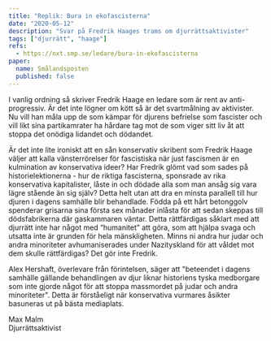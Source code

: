```yaml
---
title: "Replik: Bura in ekofascisterna"
date: "2020-05-12"
description: "Svar på Fredrik Haages trams om djurrättsaktivister"
tags: ["djurrätt", "haage"]
refs:
  - https://nxt.smp.se/ledare/bura-in-ekofascisterna
paper:
  name: Smålandsposten
  published: false
---
```


I vanlig ordning så skriver Fredrik Haage en ledare som är rent av anti-progressiv. Är det inte lögner om kött så är det svartmålning av aktivister. Nu vill han måla upp de som kämpar för djurens befrielse som fascister och vill likt sina partikamrater ha hårdare tag mot de som viger sitt liv åt att stoppa det onödiga lidandet och dödandet. 

Är det inte lite ironiskt att en sån konservativ skribent som Fredrik Haage väljer att kalla vänsterrörelser för fascistiska när just fascismen är en kulmination av konservativa ideer? Har Fredrik glömt vad som sades på historielektionerna - hur de riktiga fascisterna, sponsrade av rika konservativa kapitalister, låste in och dödade alla som man ansåg sig vara lägre stående än sig själv? Detta helt utan att dra en minsta parallell till hur djuren i dagens samhälle blir behandlade. Födda på ett hårt betonggolv spenderar grisarna sina första sex månader inlåsta för att sedan skeppas till dödsfabrikerna där gaskammaren väntar. Detta rättfärdigas såklart med att djurrätt inte har något med “humanitet” att göra, som att hjälpa svaga och utsatta inte är grunden för hela mänskligheten. Minns ni andra hur judar och andra minoriteter avhumaniserades under Nazityskland för att våldet mot dem skulle rättfärdigas? Det gör inte Fredrik.

Alex Hershaft, överlevare från förintelsen, säger att "beteendet i dagens samhälle gällande behandlingen av djur liknar historiens tyska medborgare som inte gjorde något för att stoppa massmordet på judar och andra minoriteter". Detta är förståeligt när konservativa vurmares åsikter basuneras ut på bästa mediaplats.

Max Malm  
Djurrättsaktivist
